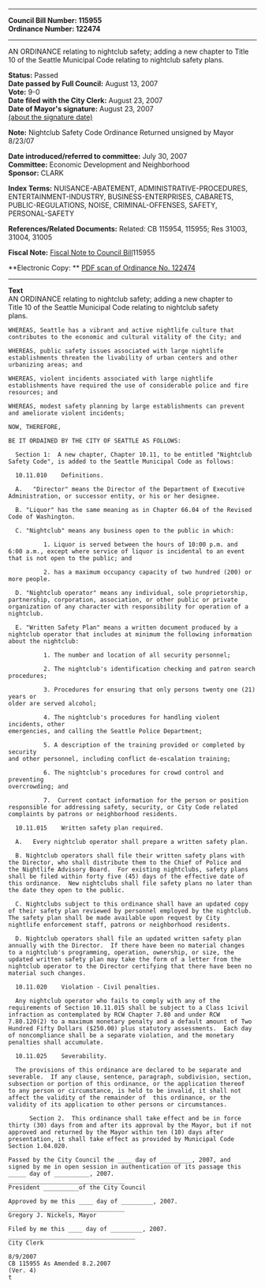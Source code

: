 * * * * *  
  
**Council Bill Number: [](#h0)[](#h2)115955**   
**Ordinance Number: 122474**  
  
* * * * *  
  
AN ORDINANCE relating to nightclub safety; adding a new chapter to Title 10 of the Seattle Municipal Code relating to nightclub safety plans.  
  
**Status:** Passed   
**Date passed by Full Council:** August 13, 2007   
**Vote:** 9-0   
**Date filed with the City Clerk:** August 23, 2007   
**Date of Mayor's signature:** August 23, 2007   
[(about the signature date)](/~public/approvaldate.htm)   
  
**Note:** Nightclub Safety Code Ordinance Returned unsigned by Mayor 8/23/07  
  
  
**Date introduced/referred to committee:** July 30, 2007   
**Committee:** Economic Development and Neighborhood   
**Sponsor:** CLARK   
  
**Index Terms:** NUISANCE-ABATEMENT, ADMINISTRATIVE-PROCEDURES, ENTERTAINMENT-INDUSTRY, BUSINESS-ENTERPRISES, CABARETS, PUBLIC-REGULATIONS, NOISE, CRIMINAL-OFFENSES, SAFETY, PERSONAL-SAFETY  
  
**References/Related Documents:** Related: CB 115954, 115955; Res 31003, 31004, 31005  
  
**Fiscal Note:** [Fiscal Note to Council Bill](http://clerk.seattle.gov/~public/fnote/115955.htm)[](#h1)[](#h3)115955  
  
**Electronic Copy: ** [PDF scan of Ordinance No. 122474](/~archives/Ordinances/Ord_122474.pdf)  
  
* * * * *  
  
**Text**  
    AN ORDINANCE relating to nightclub safety; adding a new chapter to  
    Title 10 of the Seattle Municipal Code relating to nightclub safety  
    plans.  
  
    WHEREAS, Seattle has a vibrant and active nightlife culture that  
    contributes to the economic and cultural vitality of the City; and  
  
    WHEREAS, public safety issues associated with large nightlife  
    establishments threaten the livability of urban centers and other  
    urbanizing areas; and  
  
    WHEREAS, violent incidents associated with large nightlife  
    establishments have required the use of considerable police and fire  
    resources; and  
  
    WHEREAS, modest safety planning by large establishments can prevent  
    and ameliorate violent incidents;  
  
    NOW, THEREFORE,  
  
    BE IT ORDAINED BY THE CITY OF SEATTLE AS FOLLOWS:  
  
      Section 1:  A new chapter, Chapter 10.11, to be entitled "Nightclub  
    Safety Code", is added to the Seattle Municipal Code as follows:  
  
      10.11.010    Definitions.  
  
      A.   "Director" means the Director of the Department of Executive  
    Administration, or successor entity, or his or her designee.  
  
      B. "Liquor" has the same meaning as in Chapter 66.04 of the Revised  
    Code of Washington.  
  
      C. "Nightclub" means any business open to the public in which:  
  
              1. Liquor is served between the hours of 10:00 p.m. and  
    6:00 a.m., except where service of liquor is incidental to an event  
    that is not open to the public; and  
  
              2. has a maximum occupancy capacity of two hundred (200) or  
    more people.  
  
      D. "Nightclub operator" means any individual, sole proprietorship,  
    partnership, corporation, association, or other public or private  
    organization of any character with responsibility for operation of a  
    nightclub.  
  
      E. "Written Safety Plan" means a written document produced by a  
    nightclub operator that includes at minimum the following information  
    about the nightclub:  
  
              1. The number and location of all security personnel;  
  
              2. The nightclub's identification checking and patron search  
    procedures;  
  
              3. Procedures for ensuring that only persons twenty one (21) years or  
    older are served alcohol;  
  
              4. The nightclub's procedures for handling violent incidents, other  
    emergencies, and calling the Seattle Police Department;  
  
              5. A description of the training provided or completed by security  
    and other personnel, including conflict de-escalation training;  
  
              6. The nightclub's procedures for crowd control and preventing  
    overcrowding; and  
  
              7.  Current contact information for the person or position  
    responsible for addressing safety, security, or City Code related  
    complaints by patrons or neighborhood residents.  
  
      10.11.015    Written safety plan required.  
  
      A.   Every nightclub operator shall prepare a written safety plan.  
  
      B. Nightclub operators shall file their written safety plans with  
    the Director, who shall distribute them to the Chief of Police and  
    the Nightlife Advisory Board.  For existing nightclubs, safety plans  
    shall be filed within forty five (45) days of the effective date of  
    this ordinance.  New nightclubs shall file safety plans no later than  
    the date they open to the public.  
  
      C. Nightclubs subject to this ordinance shall have an updated copy  
    of their safety plan reviewed by personnel employed by the nightclub.  
    The safety plan shall be made available upon request by City  
    nightlife enforcement staff, patrons or neighborhood residents.  
  
      D. Nightclub operators shall file an updated written safety plan  
    annually with the Director.  If there have been no material changes  
    to a nightclub's programming, operation, ownership, or size, the  
    updated written safety plan may take the form of a letter from the  
    nightclub operator to the Director certifying that there have been no  
    material such changes.  
  
      10.11.020    Violation - Civil penalties.  
  
      Any nightclub operator who fails to comply with any of the  
    requirements of Section 10.11.015 shall be subject to a Class 1civil  
    infraction as contemplated by RCW Chapter 7.80 and under RCW  
    7.80.120(2) to a maximum monetary penalty and a default amount of Two  
    Hundred Fifty Dollars ($250.00) plus statutory assessments.  Each day  
    of noncompliance shall be a separate violation, and the monetary  
    penalties shall accumulate.  
  
      10.11.025    Severability.  
  
      The provisions of this ordinance are declared to be separate and  
    severable.  If any clause, sentence, paragraph, subdivision, section,  
    subsection or portion of this ordinance, or the application thereof  
    to any person or circumstance, is held to be invalid, it shall not  
    affect the validity of the remainder of  this ordinance, or the  
    validity of its application to other persons or circumstances.  
  
          Section 2.  This ordinance shall take effect and be in force  
    thirty (30) days from and after its approval by the Mayor, but if not  
    approved and returned by the Mayor within ten (10) days after  
    presentation, it shall take effect as provided by Municipal Code  
    Section 1.04.020.  
  
    Passed by the City Council the ____ day of _________, 2007, and  
    signed by me in open session in authentication of its passage this  
    _____ day of __________, 2007.  
    _________________________________  
    President __________of the City Council  
  
    Approved by me this ____ day of _________, 2007.  
    _________________________________  
    Gregory J. Nickels, Mayor  
  
    Filed by me this ____ day of _________, 2007.  
    ____________________________________  
    City Clerk  
  
    8/9/2007  
    CB 115955 As Amended 8.2.2007  
    (Ver. 4)  
    t  
